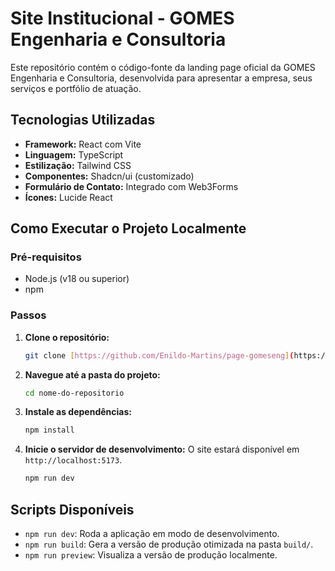 # Site Institucional - GOMES Engenharia e Consultoria

Este repositório contém o código-fonte da landing page oficial da GOMES Engenharia e Consultoria, desenvolvida para apresentar a empresa, seus serviços e portfólio de atuação.

## Tecnologias Utilizadas

- **Framework:** React com Vite
- **Linguagem:** TypeScript
- **Estilização:** Tailwind CSS
- **Componentes:** Shadcn/ui (customizado)
- **Formulário de Contato:** Integrado com Web3Forms
- **Ícones:** Lucide React

## Como Executar o Projeto Localmente

### Pré-requisitos
- Node.js (v18 ou superior)
- npm

### Passos

1.  **Clone o repositório:**
    ```bash
    git clone [https://github.com/Enildo-Martins/page-gomeseng](https://github.com/Enildo-Martins/page-gomeseng)
    ```

2.  **Navegue até a pasta do projeto:**
    ```bash
    cd nome-do-repositorio
    ```

3.  **Instale as dependências:**
    ```bash
    npm install
    ```

4.  **Inicie o servidor de desenvolvimento:**
    O site estará disponível em `http://localhost:5173`.
    ```bash
    npm run dev
    ```

## Scripts Disponíveis

- `npm run dev`: Roda a aplicação em modo de desenvolvimento.
- `npm run build`: Gera a versão de produção otimizada na pasta `build/`.
- `npm run preview`: Visualiza a versão de produção localmente.